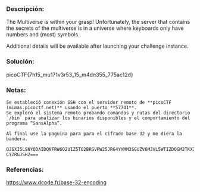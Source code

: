 ### Descripción: 
The Multiverse is within your grasp! Unfortunately, the server that contains the secrets of the multiverse is in a universe where keyboards only have numbers and (most) symbols.

Additional details will be available after launching your challenge instance.
### Solución:
picoCTF{7h15_mu171v3r53_15_m4dn355_775ac12d}
### Notas:
```shell
Se estableció conexión SSH con el servidor remoto de **picoCTF (mimas.picoctf.net)** usando el puerto **57741**.  
Se exploró el sistema remoto probando comandos y rutas del directorio `/bin` para analizar los binarios disponibles y el comportamiento del programa “SansAlpha”.

Al final use la paguina para para el cifrado base 32 y me diera la bandera.

OJSXI5LSNYQDAIDQNFRW6Q2UIZ5TO2BRGVPW25JRG4YXMM3SGUZV6MJVL5WTIZDOGM2TKXZXG42W
CYZRGJSH2===
```
### Referencias:
https://www.dcode.fr/base-32-encoding